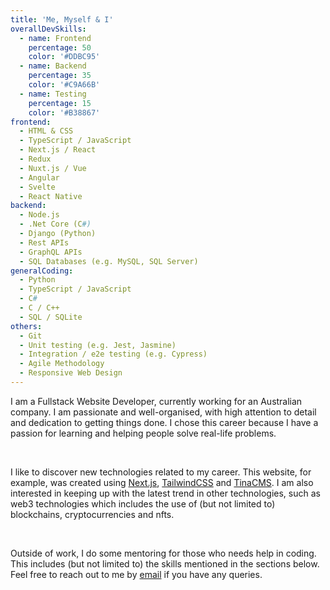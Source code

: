 ```yaml
---
title: 'Me, Myself & I'
overallDevSkills:
  - name: Frontend
    percentage: 50
    color: '#DDBC95'
  - name: Backend
    percentage: 35
    color: '#C9A66B'
  - name: Testing
    percentage: 15
    color: '#B38867'
frontend:
  - HTML & CSS
  - TypeScript / JavaScript
  - Next.js / React
  - Redux
  - Nuxt.js / Vue
  - Angular
  - Svelte
  - React Native
backend:
  - Node.js
  - .Net Core (C#)
  - Django (Python)
  - Rest APIs
  - GraphQL APIs
  - SQL Databases (e.g. MySQL, SQL Server)
generalCoding:
  - Python
  - TypeScript / JavaScript
  - C#
  - C / C++
  - SQL / SQLite
others:
  - Git
  - Unit testing (e.g. Jest, Jasmine)
  - Integration / e2e testing (e.g. Cypress)
  - Agile Methodology
  - Responsive Web Design
---
```


I am a Fullstack Website Developer, currently working for an Australian company. I am passionate and well-organised, with high attention to detail and dedication to getting things done. I chose this career because I have a passion for learning and helping people solve real-life problems.

&nbsp;

I like to discover new technologies related to my career. This website, for example, was created using [Next.js](https://nextjs.org/), [TailwindCSS](https://tailwindcss.com/) and [TinaCMS](https://tina.io/). I am also interested in keeping up with the latest trend in other technologies, such as web3 technologies which includes the use of (but not limited to) blockchains, cryptocurrencies and nfts.

&nbsp;

Outside of work, I do some mentoring for those who needs help in coding. This includes (but not limited to) the skills mentioned in the sections below. Feel free to reach out to me by [email](mailto:irsanarisandy@hotmail.com) if you have any queries.
